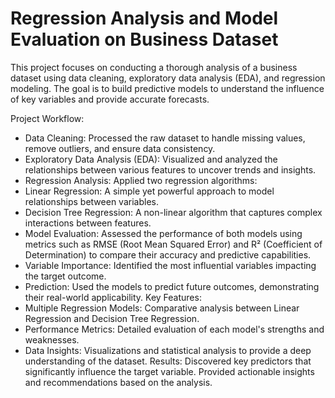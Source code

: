 # Regression Analysis and Model Evaluation on Business Dataset
This project focuses on conducting a thorough analysis of a business dataset using data cleaning, exploratory data analysis (EDA), and regression modeling. The goal is to build predictive models to understand the influence of key variables and provide accurate forecasts.

Project Workflow:
- Data Cleaning: Processed the raw dataset to handle missing values, remove outliers, and ensure data consistency.
- Exploratory Data Analysis (EDA): Visualized and analyzed the relationships between various features to uncover trends and insights.
- Regression Analysis: Applied two regression algorithms:
- Linear Regression: A simple yet powerful approach to model relationships between variables.
- Decision Tree Regression: A non-linear algorithm that captures complex interactions between features.
- Model Evaluation: Assessed the performance of both models using metrics such as RMSE (Root Mean Squared Error) and R² (Coefficient of Determination) to compare their accuracy and predictive capabilities.
- Variable Importance: Identified the most influential variables impacting the target outcome.
- Prediction: Used the models to predict future outcomes, demonstrating their real-world applicability.
Key Features:
- Multiple Regression Models: Comparative analysis between Linear Regression and Decision Tree Regression.
- Performance Metrics: Detailed evaluation of each model's strengths and weaknesses.
- Data Insights: Visualizations and statistical analysis to provide a deep understanding of the dataset.
Results:
Discovered key predictors that significantly influence the target variable.
Provided actionable insights and recommendations based on the analysis.
